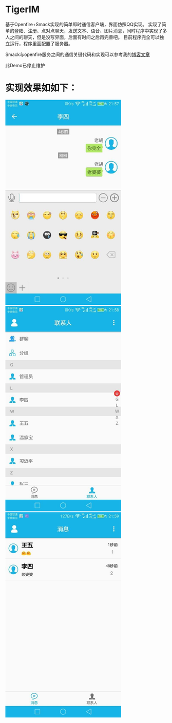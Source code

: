 # TigerIM
基于Openfire+Smack实现的简单即时通信客户端，界面仿照QQ实现。
实现了简单的登陆、注册、点对点聊天，发送文本、语音、图片消息，同时程序中实现了多人之间的聊天，但是没写界面，后面有时间之后再完善吧。
目前程序完全可以独立运行，程序里面配置了服务器。

Smack与openfire服务之间的通信关键代码和实现可以参考我的[博客文章](http://ittiger.cn/tags/smack/)   

此Demo已停止维护

# 实现效果如如下：
<img src="screenshots/1.jpg" width = "360" height = "640" alt=""/>
<img src="screenshots/2.jpg" width = "360" height = "640" alt=""/>
<img src="screenshots/3.jpg" width = "360" height = "640" alt=""/>
